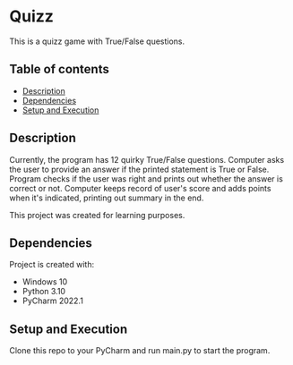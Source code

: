 # Quizz
This is a quizz game with True/False questions.

## Table of contents
* [Description](#description)
* [Dependencies](#dependencies)
* [Setup and Execution](#setup-and-execution)

## Description
Currently, the program has 12 quirky True/False questions. Computer asks the user to provide an answer if the printed 
statement is True or False. Program checks if the user was right and prints out whether the answer is correct or not.
Computer keeps record of user's score and adds points when it's indicated, printing out summary in the end.

This project was created for learning purposes.
	
## Dependencies
Project is created with:
* Windows 10
* Python 3.10
* PyCharm 2022.1
## Setup and Execution
Clone this repo to your PyCharm and run main.py to start the program.